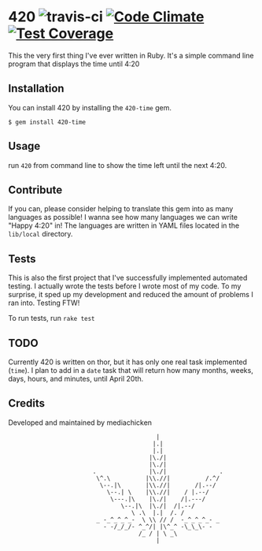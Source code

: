 # 420 ![travis-ci](https://travis-ci.org/mediachicken/420.svg?branch=master) [![Code Climate](https://codeclimate.com/github/mediachicken/420/badges/gpa.svg)](https://codeclimate.com/github/mediachicken/420) [![Test Coverage](https://codeclimate.com/github/mediachicken/420/badges/coverage.svg)](https://codeclimate.com/github/mediachicken/420)
This the very first thing I've ever written in Ruby. It's a simple command line program that displays the time until 4:20

## Installation
You can install 420 by installing the `420-time` gem.

    $ gem install 420-time

## Usage
run `420` from command line to show the time left until the next 4:20.

## Contribute
If you can, please consider helping to translate this gem into as many languages as possible! I wanna see how many languages we can write "Happy 4:20" in! The languages are written in YAML files located in the `lib/local` directory.

## Tests
This is also the first project that I've successfully implemented automated testing. I actually wrote the tests before I wrote most of my code. To my surprise, it sped up my development and reduced the amount of problems I ran into. Testing FTW!

To run tests, run `rake test`

## TODO
Currently 420 is written on thor, but it has only one real task implemented (`time`). I plan to add in a `date` task that will return how many months, weeks, days, hours, and minutes, until April 20th.

## Credits
Developed and maintained by mediachicken


                                              |
                                             |.|
                                             |.|
                                            |\./|
                                            |\./|
                            .               |\./|               .
                             \^.\          |\\.//|          /.^/
                              \--.|\       |\\.//|       /|.--/
                                \--.| \    |\\.//|    / |.--/
                                 \---.|\    |\./|    /|.---/
                                    \--.|\  |\./|  /|.--/
                                       \ .\  |.|  /. /
                             _ -_^_^_^_-  \ \\ // /  -_^_^_^_- _
                               - -/_/_/- ^_^/| |\^_^ -\_\_\- -
                                         /_ / | \ _\
                                              |
